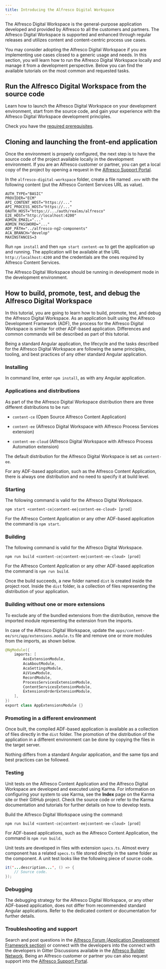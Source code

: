 ```yaml
---
title: Introducing the Alfresco Digital Workspace
---
```


The Alfresco Digital Workspace is the general-purpose application developed and provided by Alfresco to all the customers and partners. The Alfresco Digital Workspace is supported and enhanced through regular releases and utilizes content and content-centric process use cases.

You may consider adopting the Alfresco Digital Workspace if you are implementing use cases closed to a generic usage and needs. In this section, you will learn how to run the Alfresco Digital Workspace locally and manage it from a development perspective. Below you can find the available tutorials on the most common and requested tasks.

## Run the Alfresco Digital Workspace from the source code

Learn how to launch the Alfresco Digital Workspace on your development environment, start from the source code, and gain your experience with the Alfresco Digital Workspace development principles.
<!-- Should this link point to index or developadfapp? -->
Check you have the [required prerequisites](https://docs.alfresco.com/digital-workspace/latest/develop/developadfapp).

## Cloning and launching the front-end application

Once the environment is properly configured, the next step is to have the source code of the project available locally in the development environment. If you are an Alfresco customer or partner, you can get a local copy of the project by opening a request in the [Alfresco Support Portal](https://myalfresco.force.com/support/SiteLogin).

<!-- Do we want the rest of this section as a procedural list?-->
In the `alfresco-digital-workspace` folder, create a file named `.env` with the following content (put the Alfresco Content Services URL as value).

```text
AUTH_TYPE="BASIC"
PROVIDER="ECM"
API_CONTENT_HOST="https://..."
API_PROCESS_HOST="https://..."
OAUTH_HOST="https://.../auth/realms/alfresco"
E2E_HOST="http://localhost:4200"
ADMIN_EMAIL="..."
ADMIN_PASSWORD="..."
ADF_PATH="../alfresco-ng2-components"
ACA_BRANCH="develop"
MAXINSTANCES=3
```

Run `npm install` and then `npm start content-ee` to get the application up and running. The application will be available at the URL `http://localhost:4200` and the credentials are the ones required by Alfresco Content Services.

The Alfresco Digital Workspace should be running in development mode in the development environment.

## How to build, promote, test, and debug the Alfresco Digital Workspace

In this tutorial, you are going to learn how to build, promote, test, and debug the Alfresco Digital Workspace. As an application built using the Alfresco Development Framework (ADF), the process for the Alfresco Digital Workspace is similar for other ADF-based application. Differences and common commands will be described as part of this tutorial.

Being a standard Angular application, the lifecycle and the tasks described for the Alfresco Digital Workspace are following the same principles, tooling, and best practices of any other standard Angular application.

### Installing 

In command line, enter `npm install`, as with any Angular application.

### Applications and distributions 

As part of the the Alfresco Digital Workspace distribution there are three different distributions to be run:

* `content-ce` (Open Source Alfresco Content Application)

* `content-ee` (Alfresco Digital Workspace with Alfresco Process Services extension)

* `content-ee-cloud` (Alfresco Digital Workspace with Alfresco Process Automation extension)

The default distribution for the Alfresco Digital Workspace is set as `content-ee`.

For any ADF-based application, such as the Alfresco Content Application, there is always one distribution and no need to specify it at build level.

### Starting 

The following command is valid for the Alfresco Digital Workspace.

`npm start <content-ce|content-ee|content-ee-cloud> [prod]`

For the Alfresco Content Application or any other ADF-based application the command is `npm start`.

### Building 

The following command is valid for the Alfresco Digital Workspace.

`npm run build <content-ce|content-ee|content-ee-cloud> [prod]`

For the Alfresco Content Application or any other ADF-based application the command is `npm run build`.

Once the build succeeds, a new folder named `dist` is created inside the project root. Inside the `dist` folder, is a collection of files representing the distribution of your application.

### Building without one or more extensions 

To exclude any of the bundled extensions from the distribution, remove the imported module representing the extension from the imports.

In case of the Alfresco Digital Workspace, update the `apps/content-ee/src/app/extensions.module.ts` file and remove one or more modules from the imports, as shown below.

```java
@NgModule({
    imports: [
        AosExtensionModule,
        AcaAboutModule,
        AcaSettingsModule,
        AiViewModule,
        RecordModule,
        ProcessServicesExtensionModule,
        ContentServicesExtensionModule,
        ExtensionsOrderExtensionModule,
    ],
})
export class AppExtensionsModule {}
```

### Promoting in a different environment

Once built, the compiled ADF-based application is available as a collection of files directly in the `dist` folder. The promotion of the distribution of the application in a different environment can be done by copying the files in the target server.

Nothing differs from a standard Angular application, and the same tips and best practices can be followed.

### Testing 

Unit tests on the Alfresco Content Application and the Alfresco Digital Workspace are developed and executed using Karma. For information on configuring your system to use Karma, see the **Index** page on the Karma site or their GitHub project. Check the source code or refer to the Karma documentation and tutorials for further details on how to develop tests.

Build the Alfresco Digital Workspace using the command:

`npm run build <content-ce|content-ee|content-ee-cloud> [prod]`

For ADF-based applications, such as the Alfresco Content Application, the command is `npm run build`.

Unit tests are developed in files with extension `specs.ts`. Almost every component has a related `specs.ts` file stored directly in the same folder as the component. A unit test looks like the following piece of source code.

```java
it('...description...', () => {
    // Source code.
});
```

### Debugging 

The debugging strategy for the Alfresco Digital Workspace, or any other ADF-based application, does not differ from recommended standard Angular applications. Refer to the dedicated content or documentation for further details.

### Troubleshooting and support

Search and post questions in the [Alfresco Forum (Application Development Framework section)](https://hub.alfresco.com/t5/application-development/ct-p/developing) or connect with the developers into the connect with the developers in Gitter Discussions available in the [Alfresco Builder Network](https://www.alfresco.com/abn/adf/). Being an Alfresco customer or partner you can also request support into the [Alfresco Support Portal](https://myalfresco.force.com/support/SiteLogin).